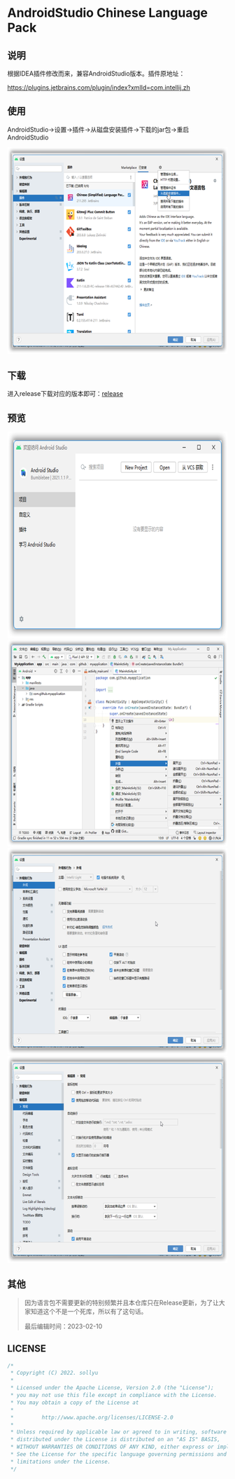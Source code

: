 # AndroidStudio Chinese Language Pack

## 说明

根据IDEA插件修改而来，兼容AndroidStudio版本。插件原地址：

<https://plugins.jetbrains.com/plugin/index?xmlId=com.intellij.zh>

## 使用

AndroidStudio->设置->插件->从磁盘安装插件->下载的jar包->重启AndroidStudio

![sshot-01.png](images/sshot-05.png)

## 下载

进入release下载对应的版本即可：[release](https://github.com/sollyu/AndroidStudioChineseLanguagePack/releases)

## 预览

![sshot-01.png](images/sshot-01.png)
![sshot-02.png](images/sshot-02.png)
![sshot-03.png](images/sshot-03.png)
![sshot-04.png](images/sshot-04.png)

## 其他

> 因为语言包不需要更新的特别频繁并且本仓库只在Release更新，为了让大家知道这个不是一个死库，所以有了这句话。
> 
> 最后编辑时间：2023-02-10

## LICENSE

```c++
/*
 * Copyright (C) 2022. sollyu
 *
 * Licensed under the Apache License, Version 2.0 (the "License");
 * you may not use this file except in compliance with the License.
 * You may obtain a copy of the License at
 *
 *         http://www.apache.org/licenses/LICENSE-2.0
 *
 * Unless required by applicable law or agreed to in writing, software
 * distributed under the License is distributed on an "AS IS" BASIS,
 * WITHOUT WARRANTIES OR CONDITIONS OF ANY KIND, either express or implied.
 * See the License for the specific language governing permissions and
 * limitations under the License.
 */
```
